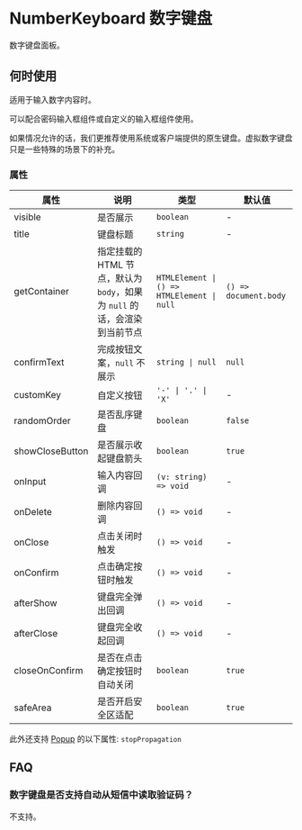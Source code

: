 # NumberKeyboard 数字键盘 <Experimental></Experimental>

数字键盘面板。

## 何时使用

适用于输入数字内容时。

可以配合密码输入框组件或自定义的输入框组件使用。

如果情况允许的话，我们更推荐使用系统或客户端提供的原生键盘。虚拟数字键盘只是一些特殊的场景下的补充。

<code src="./demos/demo1.tsx"></code>

### 属性

| 属性            | 说明                                                                      | 类型                                       | 默认值                |
| --------------- | ------------------------------------------------------------------------- | ------------------------------------------ | --------------------- |
| visible         | 是否展示                                                                  | `boolean`                                  | -                     |
| title           | 键盘标题                                                                  | `string`                                   | -                     |
| getContainer    | 指定挂载的 HTML 节点，默认为 `body`，如果为 `null` 的话，会渲染到当前节点 | `HTMLElement \| () => HTMLElement \| null` | `() => document.body` |
| confirmText     | 完成按钮文案，`null` 不展示                                               | `string \| null`                           | `null`                |
| customKey       | 自定义按钮                                                                | `'-' \| '.' \| 'X'`                        | -                     |
| randomOrder     | 是否乱序键盘                                                              | `boolean`                                  | `false`               |
| showCloseButton | 是否展示收起键盘箭头                                                      | `boolean`                                  | `true`                |
| onInput         | 输入内容回调                                                              | `(v: string) => void`                      | -                     |
| onDelete        | 删除内容回调                                                              | `() => void`                               | -                     |
| onClose         | 点击关闭时触发                                                            | `() => void`                               | -                     |
| onConfirm       | 点击确定按钮时触发                                                        | `() => void`                               | -                     |
| afterShow       | 键盘完全弹出回调                                                          | `() => void`                               | -                     |
| afterClose      | 键盘完全收起回调                                                          | `() => void`                               | -                     |
| closeOnConfirm  | 是否在点击确定按钮时自动关闭                                              | `boolean`                                  | `true`                |
| safeArea        | 是否开启安全区适配                                                        | `boolean`                                  | `true`                |

此外还支持 [Popup](./popup) 的以下属性: `stopPropagation`

## FAQ

### 数字键盘是否支持自动从短信中读取验证码？

不支持。
